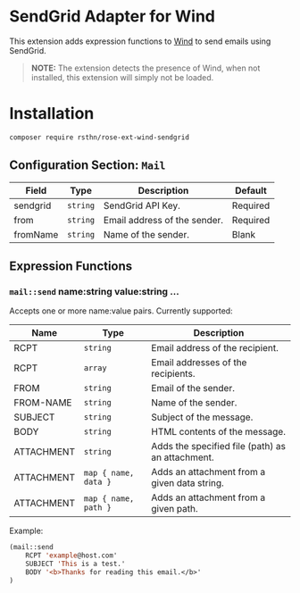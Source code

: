 # SendGrid Adapter for Wind

This extension adds expression functions to [Wind](https://github.com/rsthn/rose-ext-wind) to send emails using SendGrid.

> **NOTE:** The extension detects the presence of Wind, when not installed, this extension will simply not be loaded.

# Installation

```sh
composer require rsthn/rose-ext-wind-sendgrid
```

## Configuration Section: `Mail`


|Field|Type|Description|Default|
|----|----|-----------|-------|
|sendgrid|`string`|SendGrid API Key.|Required
|from|`string`|Email address of the sender.|Required
|fromName|`string`|Name of the sender.|Blank


## Expression Functions

### `mail::send` name:string value:string ...

Accepts one or more name:value pairs. Currently supported:

|Name|Type|Description|
|----|----|-----------|
|RCPT|`string`|Email address of the recipient.
|RCPT|`array`|Email addresses of the recipients.
|FROM|`string`|Email of the sender.
|FROM-NAME|`string`|Name of the sender.
|SUBJECT|`string`|Subject of the message.
|BODY|`string`|HTML contents of the message.
|ATTACHMENT|`string`|Adds the specified file (path) as an attachment.
|ATTACHMENT|`map { name, data }`|Adds an attachment from a given data string.
|ATTACHMENT|`map { name, path }`|Adds an attachment from a given path.

Example:

```lisp
(mail::send
	RCPT 'example@host.com'
	SUBJECT 'This is a test.'
	BODY '<b>Thanks for reading this email.</b>'
)
```
